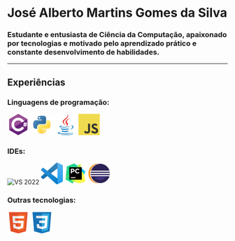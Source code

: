 <h1>José Alberto Martins Gomes da Silva</h1>
<h3>Estudante e entusiasta de Ciência da Computação, apaixonado por tecnologias e motivado pelo aprendizado prático e constante desenvolvimento de habilidades.</h2>

<hr>

<h2>Experiências</h2>
<h3>Linguagens de programação:</h3>

<div>
  <img src="images/programmer languages/csharp.png" alt="C# Logo" width="50">
  <img src="images/programmer languages/python.png" alt="Python Logo" width="50">
  <img src="images/programmer languages/java.png" alt="Java Logo" width="50">
  <img src="images/programmer languages/javascript.png" alt="JavaScript Logo" width="50">
</div>

<h3>IDEs:</h3>

<div>
      <img src="https://cdn.jsdelivr.net/gh/devicons/devicon@latest/icons/visualstudio/visualstudio-original.svg" width="50" alt="VS 2022"/> 
      <img src="images/IDEs/vscode.png" alt="vscode Logo" width="50">
      <img src="images/IDEs/pycharm.png" alt="pycharm Logo" width="50">
      <img src="images/IDEs/eclipse.png" alt="eclipse Logo" width="50">
</div>

<h3>Outras tecnologias:</h3>

<div>
  <img src="images/other languages/html5.png" alt="html5 Logo" width="50">
  <img src="images/other languages/css3.png" alt="css3 Logo" width="50">
</div>
